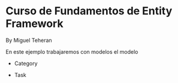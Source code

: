 # Curso de Fundamentos de Entity Framework

By Miguel Teheran

En este ejemplo trabajaremos con modelos el modelo

- Category

- Task
